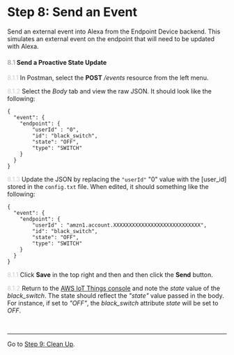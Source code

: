 # Step 8: Send an Event
Send an external event into Alexa from the Endpoint Device backend. This simulates an external event on the endpoint that will need to be updated with Alexa.


#### <span style="color:#aaa">8.1</span> Send a Proactive State Update

<span style="color:#ccc">8.1.1</span> In Postman, select the **POST** _/events_ resource from the left menu.

<span style="color:#ccc">8.1.2</span> Select the _Body_ tab and view the raw JSON. It should look like the following:
```
{
  "event": {
    "endpoint": {
    	"userId" : "0",
    	"id": "black_switch",
    	"state": "OFF",
    	"type": "SWITCH"
    }
  }
}
```
<span style="color:#ccc">8.1.3</span> Update the JSON by replacing the `"userId"` "0" value with the [user_id] stored in the `config.txt` file. When edited, it should something like the following:
```
{
  "event": {
    "endpoint": {
    	"userId" : "amzn1.account.XXXXXXXXXXXXXXXXXXXXXXXXXXXX",
    	"id": "black_switch",
    	"state": "OFF",
    	"type": "SWITCH"
    }
  }
}
```

<span style="color:#ccc">8.1.1</span> Click **Save** in the top right and then and then click the **Send** button. 

<span style="color:#ccc">8.1.2</span> Return to the [AWS IoT Things console](https://console.aws.amazon.com/iotv2/home?region=us-east-1#/thinghub) and note the _state_ value of the _black_switch_. The state should reflect the _"state"_ value passed in the body. For instance, if set to _"OFF"_, the _black_switch_ attribute _state_ will be set to _OFF_.

<br>

____
Go to [Step 9: Clean Up](009-setup-cleanup.md).